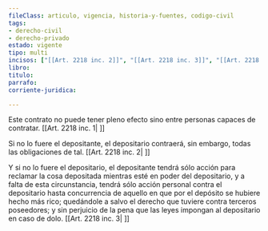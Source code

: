 ```yaml
---
fileClass: articulo, vigencia, historia-y-fuentes, codigo-civil
tags:
- derecho-civil
- derecho-privado
estado: vigente
tipo: multi
incisos: ["[[Art. 2218 inc. 2]]", "[[Art. 2218 inc. 3]]", "[[Art. 2218 inc. 1]]"]
libro:
titulo:
parrafo:
corriente-juridica:

---
```

Este contrato no puede tener pleno efecto sino entre personas capaces de contratar. [[Art. 2218 inc. 1| ]]

Si no lo fuere el depositante, el depositario contraerá, sin embargo, todas las obligaciones de tal. [[Art. 2218 inc. 2| ]]

Y si no lo fuere el depositario, el depositante tendrá sólo acción para reclamar la cosa depositada mientras esté en poder del depositario, y a falta de esta circunstancia, tendrá sólo acción personal contra el depositario hasta concurrencia de aquello en que por el depósito se hubiere hecho más rico; quedándole a salvo el derecho que tuviere contra terceros poseedores; y sin perjuicio de la pena que las leyes impongan al depositario en caso de dolo. [[Art. 2218 inc. 3| ]]